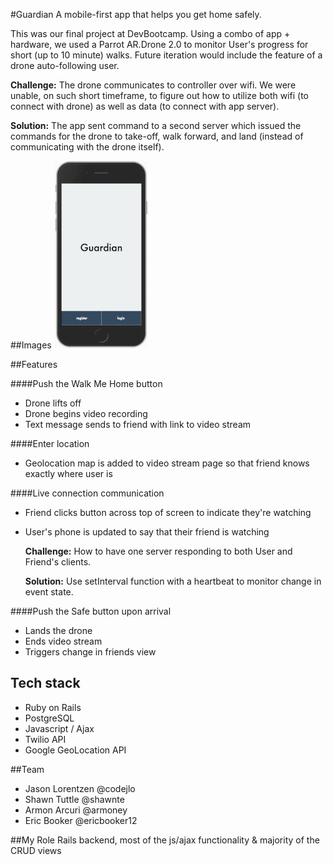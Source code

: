 #Guardian
A mobile-first app that helps you get home safely.

This was our final project at DevBootcamp. Using a combo of app + hardware, we used a Parrot AR.Drone 2.0 to monitor User's progress for short (up to 10 minute) walks. Future iteration would include the feature of a drone auto-following user. 

**Challenge:** The drone communicates to controller over wifi. We were unable, on such short timeframe, to figure out how to utilize both wifi (to connect with drone) as well as data (to connect with app server).  

**Solution:** The app sent command to a second server which issued the commands for the drone to take-off, walk forward, and land (instead of communicating with the drone itself).

##Images
![images](/animated.gif "images")

##Features

####Push the Walk Me Home button
* Drone lifts off
* Drone begins video recording
* Text message sends to friend with link to video stream

####Enter location
* Geolocation map is added to video stream page so that friend knows exactly where user is

####Live connection communication
* Friend clicks button across top of screen to indicate they're watching
* User's phone is updated to say that their friend is watching  

  **Challenge:** How to have one server responding to both User and Friend's clients.  

  **Solution:** Use setInterval function with a heartbeat to monitor change in event state.

####Push the Safe button upon arrival
* Lands the drone
* Ends video stream
* Triggers change in friends view

## Tech stack
* Ruby on Rails
* PostgreSQL
* Javascript / Ajax
* Twilio API
* Google GeoLocation API

##Team
* Jason Lorentzen @codejlo
* Shawn Tuttle @shawnte
* Armon Arcuri @armoney
* Eric Booker @ericbooker12

##My Role
Rails backend, most of the js/ajax functionality & majority of the CRUD views
